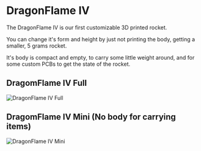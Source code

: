 # DragonFlame IV

The DragonFlame IV is our first customizable 3D printed rocket.

You can change it's form and height by just not printing the body, getting a smaller, 5 grams rocket.

It's body is compact and empty, to carry some little weight around, and for some custom PCBs to get the state of the rocket.

## DragomFlame IV Full
![DragonFlame IV Full](https://i.imgur.com/uMgggrI.jpg)
## DragomFlame IV Mini (No body for carrying items)
![DragonFlame IV Mini](https://i.imgur.com/QE1hLYB.jpg)
